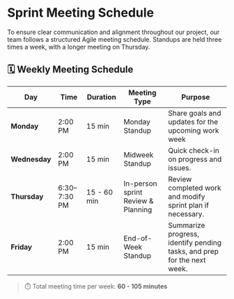 #  Sprint Meeting Schedule

To ensure clear communication and alignment throughout our project, our team follows a structured Agile meeting schedule. Standups are held three times a week, with a longer meeting on Thursday.

## 🗓️ Weekly Meeting Schedule

| Day       | Time | Duration | Meeting Type  | Purpose |
|-----------|------------------|----------|---------------|---------|
| **Monday**    | 2:00 PM          | 15 min   | Monday Standup        | Share goals and updates for the upcoming work week |
| **Wednesday** | 2:00 PM            | 15 min   | Midweek Standup| Quick check-in on progress and issues. |
| **Thursday**   | 6:30–7:30 PM    | 15 - 60 min   | In-person sprint Review & Planning | Review completed work and modify sprint plan if necessary. |
| **Friday**    | 2:00 PM            | 15 min   | End-of-Week Standup | Summarize progress, identify pending tasks, and prep for the next week. |

> ⏱️ Total meeting time per week: **60 - 105 minutes**
